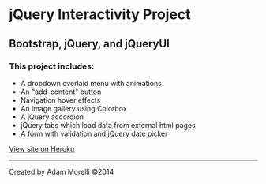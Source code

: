 # jQuery Interactivity Project
## Bootstrap, jQuery, and jQueryUI

### This project includes: 
* A dropdown overlaid menu with animations
* An "add-content" button 
* Navigation hover effects
* An image gallery using Colorbox
* A jQuery accordion
* jQuery tabs which load data from external html pages
* A form with validation and jQuery date picker 

[View site on Heroku](https://jquery-interactivity.herokuapp.com/index.html)
___
Created by Adam Morelli ©2014